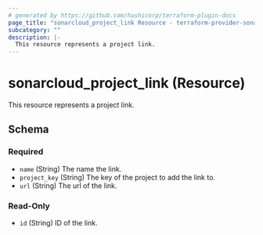 ```yaml
---
# generated by https://github.com/hashicorp/terraform-plugin-docs
page_title: "sonarcloud_project_link Resource - terraform-provider-sonarcloud"
subcategory: ""
description: |-
  This resource represents a project link.
---
```


# sonarcloud_project_link (Resource)

This resource represents a project link.



<!-- schema generated by tfplugindocs -->
## Schema

### Required

- `name` (String) The name the link.
- `project_key` (String) The key of the project to add the link to.
- `url` (String) The url of the link.

### Read-Only

- `id` (String) ID of the link.


